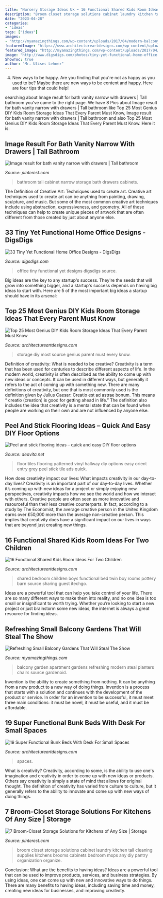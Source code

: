 ```yaml
---
title: "Nursery Storage Ideas Uk ~ 16 Functional Shared Kids Room Ideas For Two Children"
description: "Broom closet storage solutions cabinet laundry kitchen tall cleaning supplies kitchens brooms cabinets bedroom mops any diy pantry organization organize"
date: "2023-04-28"
categories:
- "ideas"
tags: ["ideas"]
images:
- "http://myamazingthings.com/wp-content/uploads/2017/04/modern-balcony-garden-stainless-steel-diy-planter-small-apartment-design-blue-metal-sofa-green-ivy-.jpg"
featuredImage: "https://www.architectureartdesigns.com/wp-content/uploads/2015/01/822.jpg"
featured_image: "http://myamazingthings.com/wp-content/uploads/2017/04/modern-balcony-garden-stainless-steel-diy-planter-small-apartment-design-blue-metal-sofa-green-ivy-.jpg"
image: "http://www.digsdigs.com/photos/tiny-yet-functional-home-office-area-designs-22-554x831.jpg"
ShowToc: true
author: "Mr. Ulises Lehner"
---
```



4. New ways to be happy.
Are you finding that you're not as happy as you used to be? Maybe there are new ways to be content and happy. Here are four tips that could help!

	

		
searching about Image result for bath vanity narrow with drawers | Tall bathroom you've came to the right page. We have 8 Pics about Image result for bath vanity narrow with drawers | Tall bathroom like Top 25 Most Genius DIY Kids Room Storage Ideas That Every Parent Must Know, Image result for bath vanity narrow with drawers | Tall bathroom and also Top 25 Most Genius DIY Kids Room Storage Ideas That Every Parent Must Know. Here it is:
		
    
## Image Result For Bath Vanity Narrow With Drawers | Tall Bathroom

<img loading=lazy src="https://i.pinimg.com/736x/a5/5c/08/a55c08b6889ad54300e198598f283967.jpg" onerror="this.onerror=null;this.src='https://tse2.mm.bing.net/th?id=OIP.TeIsNSmIkKPDc5K71nLUXQHaL7&amp;pid=15.1';" alt="Image result for bath vanity narrow with drawers | Tall bathroom">

_Source: pinterest.com_

>bathroom tall cabinet narrow storage bath drawers cabinets. 

	

The Definition of Creative Art: Techniques used to create art.
Creative art techniques used to create art can be anything from painting, drawing, sculpture, and music. But some of the most common creative art techniques include using abstraction, expressiveness, and geometry. All of these techniques can help to create unique pieces of artwork that are often different from those created by just about anyone else.

    
## 33 Tiny Yet Functional Home Office Designs - DigsDigs

<img loading=lazy src="http://www.digsdigs.com/photos/tiny-yet-functional-home-office-area-designs-22-554x831.jpg" onerror="this.onerror=null;this.src='https://tse4.mm.bing.net/th?id=OIP.0xubxujQ2e0Ngm3U8AdNDgHaLH&amp;pid=15.1';" alt="33 Tiny Yet Functional Home Office Designs - DigsDigs">

_Source: digsdigs.com_

>office tiny functional yet designs digsdigs source. 

	

Big ideas are the key to any startup's success. They're the seeds that will grow into something bigger, and a startup's success depends on having big ideas to start with. Here are 5 of the most important big ideas a startup should have in its arsenal: 

    
## Top 25 Most Genius DIY Kids Room Storage Ideas That Every Parent Must Know

<img loading=lazy src="https://www.architectureartdesigns.com/wp-content/uploads/2015/01/822.jpg" onerror="this.onerror=null;this.src='https://tse3.mm.bing.net/th?id=OIP.h3hZa0DMTPJ3BrES3hG60wHaLH&amp;pid=15.1';" alt="Top 25 Most Genius DIY Kids Room Storage Ideas That Every Parent Must Know">

_Source: architectureartdesigns.com_

>storage diy most source genius parent must every know. 

	

Definition of creativity: What is needed to be creative?
Creativity is a term that has been used for centuries to describe different aspects of life. In the modern world, creativity is often described as the ability to come up with new ideas or concepts. It can be used in different ways, but generally it refers to the act of coming up with something new. There are many definitions of creativity, but one that is most commonly used is the definition given by Julius Caesar: Creatio est ad astrae bonum. This means “ creatio (creation) is good for getting ahead in life.” The definition also includes the idea that creativity is a mental state that can be found when people are working on their own and are not influenced by anyone else.

    
## Peel And Stick Flooring Ideas – Quick And Easy DIY Floor Options

<img loading=lazy src="https://deavita.net/wp-content/uploads/2018/04/patterned-vinyl-flooring-hallway-house-entry-ideas.jpg" onerror="this.onerror=null;this.src='https://tse4.mm.bing.net/th?id=OIP.5IEn0GiBUyyINH3XRA1_UgHaHb&amp;pid=15.1';" alt="Peel and stick flooring ideas – quick and easy DIY floor options">

_Source: deavita.net_

>floor tiles flooring patterned vinyl hallway diy options easy orient entry grey peel stick tile ads quick. 

	

How does creativity impact our lives: What impacts creativity in our day-to-day lives?
Creativity is an important part of our day-to-day lives. Whether it’s coming up with new ideas for a project or simply enjoying new perspectives, creativity impacts how we see the world and how we interact with others. Creative people are often seen as more innovative and resourceful than their less creative counterparts. In fact, according to a study by The Economist, the average creative person in the United Kingdom earns over £50,000 more than the average non-creative person. This implies that creativity does have a significant impact on our lives in ways that are beyond just creating new things.

    
## 16 Functional Shared Kids Room Ideas For Two Children

<img loading=lazy src="https://www.architectureartdesigns.com/wp-content/uploads/2015/02/420-630x397.jpg" onerror="this.onerror=null;this.src='https://tse2.mm.bing.net/th?id=OIP.ulP6jppieuMNdwGRlkS06AHaEq&amp;pid=15.1';" alt="16 Functional Shared Kids Room Ideas For Two Children">

_Source: architectureartdesigns.com_

>shared bedroom children boys functional bed twin boy rooms pottery barn source sharing guest itechgo. 

	

Ideas are a powerful tool that can help you take control of your life. There are so many different ways to make them into reality, and no one idea is too small or insignificant to worth trying. Whether you’re looking to start a new project or just brainstorm some new ideas, the internet is always a great resource for finding ideas.

    
## Refreshing Small Balcony Gardens That Will Steal The Show

<img loading=lazy src="http://myamazingthings.com/wp-content/uploads/2017/04/modern-balcony-garden-stainless-steel-diy-planter-small-apartment-design-blue-metal-sofa-green-ivy-.jpg" onerror="this.onerror=null;this.src='https://tse3.mm.bing.net/th?id=OIP.UCt7ADKdh5mDLDr_ektKFAHaKQ&amp;pid=15.1';" alt="Refreshing Small Balcony Gardens That Will Steal The Show">

_Source: myamazingthings.com_

>balcony garden apartment gardens refreshing modern steal planters chairs source gardenoid. 

	

Invention is the ability to create something from nothing. It can be anything from a new product to a new way of doing things. Invention is a process that starts with a solution and continues with the development of the product or service. In order for an invention to be successful, it must meet three main conditions: it must be novel, it must be useful, and it must be affordable.

    
## 19 Super Functional Bunk Beds With Desk For Small Spaces

<img loading=lazy src="https://www.architectureartdesigns.com/wp-content/uploads/2016/12/10-8.jpg" onerror="this.onerror=null;this.src='https://tse2.mm.bing.net/th?id=OIP.2AuLEiwA3kgzuixmraYYLgHaFj&amp;pid=15.1';" alt="19 Super Functional Bunk Beds With Desk For Small Spaces">

_Source: architectureartdesigns.com_

>spaces. 

	

What is creativity?
Creativity, according to some, is the ability to use one's imagination and creativity in order to come up with new ideas or products. Others say creativity is simply a state of mind that allows for original thought. The definition of creativity has varied from culture to culture, but it generally refers to the ability to innovate and come up with new ways of doing things.

    
## 7 Broom-Closet Storage Solutions For Kitchens Of Any Size | Storage

<img loading=lazy src="https://i.pinimg.com/736x/8e/5d/a5/8e5da5b3810565d95a8766a3c5bc028b--broom-storage-laundry-storage.jpg" onerror="this.onerror=null;this.src='https://tse4.mm.bing.net/th?id=OIP.a3rIAN8AUGnFrJJ7DpuDowHaKe&amp;pid=15.1';" alt="7 Broom-Closet Storage Solutions for Kitchens of Any Size | Storage">

_Source: pinterest.com_

>broom closet storage solutions cabinet laundry kitchen tall cleaning supplies kitchens brooms cabinets bedroom mops any diy pantry organization organize. 

	

Conclusion: What are the benefits to having ideas?
Ideas are a powerful tool that can be used to improve products, services, and business strategies. By using ideas, one can come up with new and innovative ways to do things. There are many benefits to having ideas, including saving time and money, creating new ideas for businesses, and improving creativity.

